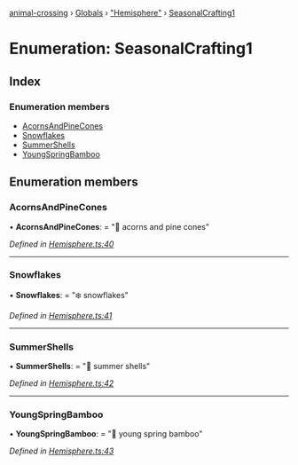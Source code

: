 [animal-crossing](../README.md) › [Globals](../globals.md) › ["Hemisphere"](../modules/_hemisphere_.md) › [SeasonalCrafting1](_hemisphere_.seasonalcrafting1.md)

# Enumeration: SeasonalCrafting1

## Index

### Enumeration members

* [AcornsAndPineCones](_hemisphere_.seasonalcrafting1.md#acornsandpinecones)
* [Snowflakes](_hemisphere_.seasonalcrafting1.md#snowflakes)
* [SummerShells](_hemisphere_.seasonalcrafting1.md#summershells)
* [YoungSpringBamboo](_hemisphere_.seasonalcrafting1.md#youngspringbamboo)

## Enumeration members

###  AcornsAndPineCones

• **AcornsAndPineCones**: = "🌲 acorns and pine cones"

*Defined in [Hemisphere.ts:40](https://github.com/Norviah/animal-crossing/blob/ee641cf/module/types/Hemisphere.ts#L40)*

___

###  Snowflakes

• **Snowflakes**: = "❄️ snowflakes"

*Defined in [Hemisphere.ts:41](https://github.com/Norviah/animal-crossing/blob/ee641cf/module/types/Hemisphere.ts#L41)*

___

###  SummerShells

• **SummerShells**: = "🐚 summer shells"

*Defined in [Hemisphere.ts:42](https://github.com/Norviah/animal-crossing/blob/ee641cf/module/types/Hemisphere.ts#L42)*

___

###  YoungSpringBamboo

• **YoungSpringBamboo**: = "🎋 young spring bamboo"

*Defined in [Hemisphere.ts:43](https://github.com/Norviah/animal-crossing/blob/ee641cf/module/types/Hemisphere.ts#L43)*
